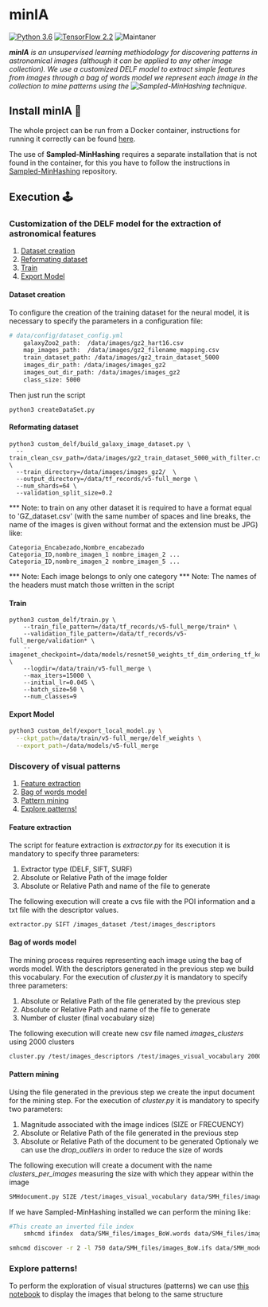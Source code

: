 # minIA
[![Python 3.6](https://img.shields.io/badge/python-3.6-blue.svg)](https://www.python.org/downloads/release/python-360/)
[![TensorFlow 2.2](https://img.shields.io/badge/tensorflow-2.2-brightgreen)](https://github.com/tensorflow/tensorflow/releases/tag/v2.2.0)
![Maintaner](https://img.shields.io/badge/OpenCV_contrib_python-3.4.2.16-blue)

_**minIA** is an unsupervised learning methiodology for discovering patterns in astronomical images (although it can be applied to any other image collection). We use a customized DELF model to extract simple features from images through a bag of words model we represent each image in the collection to mine patterns using the ![Sampled-MinHashing](https://github.com/gibranfp/Sampled-MinHashing) technique._

## Install minIA 🚀
The whole project can be run from a Docker container, instructions for running it correctly can be found [here](install).

The use of **Sampled-MinHashing** requires a separate installation that is not found in the container, for this you have to follow the instructions in [Sampled-MinHashing](https://github.com/gibranfp/Sampled-MinHashing ) repository.

## Execution :joystick:

### Customization of the DELF model for the extraction of astronomical features
1. [Dataset creation](#Dataset-creation)
3. [Reformating dataset](#Reformating-dataset)
4. [Train](#Train)
5. [Export Model](#Export-model)

#### Dataset creation
To configure the creation of the training dataset for the neural model, it is necessary to specify the parameters in a configuration file:
```bash
# data/config/dataset_config.yml
    galaxyZoo2_path:  /data/images/gz2_hart16.csv
    map_images_path:  /data/images/gz2_filename_mapping.csv
    train_dataset_path: /data/images/gz2_train_dataset_5000
    images_dir_path: /data/images/images_gz2
    images_out_dir_path: /data/images/images_gz2
    class_size: 5000
```
Then just run the script
```
python3 createDataSet.py
```
#### Reformating dataset
```
python3 custom_delf/build_galaxy_image_dataset.py \
  --train_clean_csv_path=/data/images/gz2_train_dataset_5000_with_filter.csv \
  --train_directory=/data/images/images_gz2/  \
  --output_directory=/data/tf_records/v5-full_merge \
  --num_shards=64 \
  --validation_split_size=0.2
```
*** Note: to train on any other dataset it is required to have a format equal to 'GZ_dataset.csv' (with the same number of spaces and line breaks, the name of the images is given without format and the extension must be JPG) like:

```
Categoria_Encabezado,Nombre_encabezado
Categoria_ID,nombre_imagen_1 nombre_imagen_2 ...
Categoria_ID,nombre_imagen_2 nombre_imagen_5 ...
```
*** Note: Each image belongs to only one category
*** Note: The names of the headers must match those written in the script

#### Train
```
python3 custom_delf/train.py \
    --train_file_pattern=/data/tf_records/v5-full_merge/train* \
    --validation_file_pattern=/data/tf_records/v5-full_merge/validation* \
    --imagenet_checkpoint=/data/models/resnet50_weights_tf_dim_ordering_tf_kernels_notop.h5 \
    --logdir=/data/train/v5-full_merge \
    --max_iters=15000 \
    --initial_lr=0.045 \
    --batch_size=50 \
    --num_classes=9
```

#### Export Model
```bash
python3 custom_delf/export_local_model.py \
  --ckpt_path=/data/train/v5-full_merge/delf_weights \
  --export_path=/data/models/v5-full_merge
```

### Discovery of visual patterns
1. [Feature extraction](#Feature-extraction)
2. [Bag of words model](#Bag-of-words-model)
3. [Pattern mining](#Pattern-mining)
4. [Explore patterns!](#Explore-patterns)

#### Feature extraction

The script for feature extraction is _extractor.py_ for its execution it is mandatory to specify three parameters:
1. Extractor type (DELF, SIFT, SURF)
2. Absolute or Relative Path of the image folder
3. Absolute or Relative Path and name of the file to generate

The following execution will create a cvs file with the POI information and a txt file with the descriptor values.
```bash
extractor.py SIFT /images_dataset /test/images_descriptors
```

#### Bag of words model
The mining process requires representing each image using the bag of words model. With the descriptors generated in the previous step we build this vocabulary.
For the execution of _cluster.py_ it is mandatory to specify three parameters:
1. Absolute or Relative Path of the file generated by the previous step
2. Absolute or Relative Path and name of the file to generate
3. Number of cluster (final vocabulary size)

The following execution will create new csv file named _images_clusters_ using 2000 clusters
```bash
cluster.py /test/images_descriptors /test/images_visual_vocabulary 2000
```
#### Pattern mining
Using the file generated in the previous step we create the input document for the mining step.
For the execution of _cluster.py_ it is mandatory to specify two parameters:
1. Magnitude associated with the image indices (SIZE or FRECUENCY)
2. Absolute or Relative Path of the file generated in the previous step
3. Absolute or Relative Path of the document to be generated
Optionaly we can use the _drop_outliers_ in order to reduce the size of words

The following execution will create a document with the name _clusters_per_images_ measuring the size with which they appear within the image
```bash
SMHdocument.py SIZE /test/images_visual_vocabulary data/SMH_files/images_BoW.words
```

If we have Sampled-MinHashing installed we can perform the mining like:

```bash
#This create an inverted file index
    smhcmd ifindex  data/SMH_files/images_BoW.words data/SMH_files/images_BoW.ifs
```
```bash
smhcmd discover -r 2 -l 750 data/SMH_files/images_BoW.ifs data/SMH_models/images_structures.model
```
### Explore patterns!
To perform the exploration of visual structures (patterns) we can use [this notebook](src/structure_match.ipynb) to display the images that belong to the same structure
